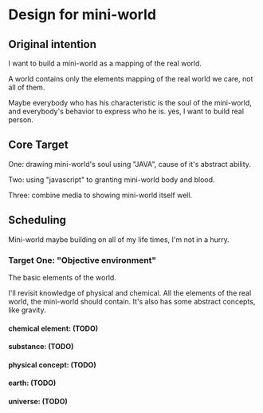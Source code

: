 # Design for mini-world

## Original intention

I want to build a mini-world as a mapping of the real world.

A world contains only the elements mapping of the real world we care, not all of them.

Maybe everybody who has his characteristic is the soul of the mini-world, and everybody's behavior to express who he is.
yes, I want to build real person.

## Core Target

One: drawing mini-world's soul using "JAVA", cause of it's abstract ability.

Two: using "javascript" to granting mini-world body and blood.

Three: combine media to showing mini-world itself well.

## Scheduling

Mini-world maybe building on all of my life times, I'm not in a hurry.

### Target One: "Objective environment"

The basic elements of the world. 

I'll revisit knowledge of physical and chemical. All the elements of the real world, the mini-world should contain. It's also has some abstract concepts, like gravity.

#### chemical element: (TODO)

#### substance: (TODO)

#### physical concept: (TODO)

#### earth: (TODO)

#### universe: (TODO)